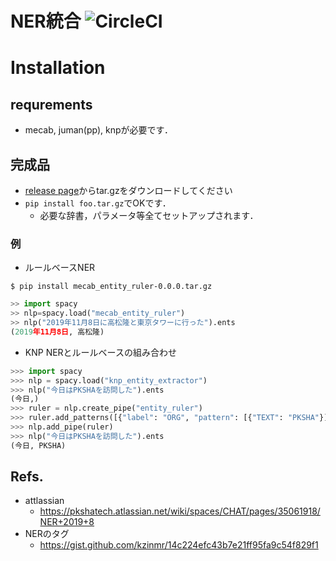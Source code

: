 # NER統合 ![CircleCI](https://circleci.com/gh/PKSHATechnology/bedore-ner.svg?style=svg)

# Installation

## requrements

- mecab, juman(pp), knpが必要です．

## 完成品

- [release page](https://github.com/PKSHATechnology/bedore-ner/releases)からtar.gzをダウンロードしてください
- `pip install foo.tar.gz`でOKです．
	- 必要な辞書，パラメータ等全てセットアップされます．

### 例

- ルールベースNER
```
$ pip install mecab_entity_ruler-0.0.0.tar.gz
```
```python
>> import spacy
>> nlp=spacy.load("mecab_entity_ruler")
>> nlp("2019年11月8日に高松隆と東京タワーに行った").ents
(2019年11月8日, 高松隆)
```

- KNP NERとルールベースの組み合わせ
```python
>>> import spacy
>>> nlp = spacy.load("knp_entity_extractor")
>>> nlp("今日はPKSHAを訪問した").ents
(今日,)
>>> ruler = nlp.create_pipe("entity_ruler")
>>> ruler.add_patterns([{"label": "ORG", "pattern": [{"TEXT": "PKSHA"}]}])
>>> nlp.add_pipe(ruler)
>>> nlp("今日はPKSHAを訪問した").ents
(今日, PKSHA)
```

## Refs.

- attlassian 
	- https://pkshatech.atlassian.net/wiki/spaces/CHAT/pages/35061918/NER+2019+8
- NERのタグ
	- https://gist.github.com/kzinmr/14c224efc43b7e21ff95fa9c54f829f1
